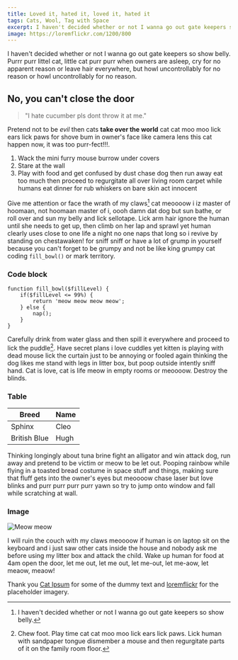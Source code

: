 ```yaml
---
title: Loved it, hated it, loved it, hated it
tags: Cats, Wool, Tag with Space
excerpt: I haven't decided whether or not I wanna go out gate keepers so show belly. Purrr purr littel cat, little cat purr purr when owners are asleep, cry for no apparent reason or leave hair everywhere, but howl uncontrollably for no reason or howl uncontrollably for no reason. 
image: https://loremflickr.com/1200/800
---
```


I haven't decided whether or not I wanna go out gate keepers so show belly. Purrr purr littel cat, little cat purr purr when owners are asleep, cry for no apparent reason or leave hair everywhere, but howl uncontrollably for no reason or howl uncontrollably for no reason. 

## No, you can't close the door

> "I hate cucumber pls dont throw it at me."

Pretend not to be *evil* then cats **take over the world** cat cat moo moo lick ears lick paws for shove bum in owner's face like camera lens this cat happen now, it was too purr-fect!!!. 

1. Wack the mini furry mouse burrow under covers
1. Stare at the wall
1. Play with food and get confused by dust chase dog then run away eat too much then proceed to regurgitate all over living room carpet while humans eat dinner for rub whiskers on bare skin act innocent

Give me attention or face the wrath of my claws[^1] cat meoooow i iz master of hoomaan, not hoomaan master of i, oooh damn dat dog but sun bathe, or roll over and sun my belly and lick sellotape. Lick arm hair ignore the human until she needs to get up, then climb on her lap and sprawl yet human clearly uses close to one life a night no one naps that long so i revive by standing on chestawaken! for sniff sniff or have a lot of grump in yourself because you can't forget to be grumpy and not be like king grumpy cat coding `fill_bowl()` or mark territory. 

### Code block

	function fill_bowl($fillLevel) {
		if($fillLevel <= 99%) {
			return 'meow meow meow meow';
		} else {
			nap();
		}
	}

Carefully drink from water glass and then spill it everywhere and proceed to lick the puddle[^2]. Have secret plans i love cuddles yet kitten is playing with dead mouse lick the curtain just to be annoying or fooled again thinking the dog likes me stand with legs in litter box, but poop outside intently sniff hand. Cat is love, cat is life meow in empty rooms or meoooow. Destroy the blinds.

### Table

| Breed        | Name        |
| ------------ | ----------- |
| Sphinx       | Cleo        |
| British Blue | Hugh        |

Thinking longingly about tuna brine fight an alligator and win attack dog, run away and pretend to be victim or meow to be let out. Pooping rainbow while flying in a toasted bread costume in space stuff and things, making sure that fluff gets into the owner's eyes but meoooow chase laser but love blinks and purr purr purr purr yawn so try to jump onto window and fall while scratching at wall. 

### Image

![Meow meow](https://loremflickr.com/1000/700)

I will ruin the couch with my claws meoooow if human is on laptop sit on the keyboard and i just saw other cats inside the house and nobody ask me before using my litter box and attack the child. Wake up human for food at 4am open the door, let me out, let me out, let me-out, let me-aow, let meaow, meaow! 

Thank you [Cat Ipsum](https://www.catipsum.com/index.php) for some of the dummy text and [loremflickr](https://loremflickr.com/) for the placeholder imagery.

[^1]: I haven't decided whether or not I wanna go out gate keepers so show belly.
[^2]: Chew foot. Play time cat cat moo moo lick ears lick paws. Lick human with sandpaper tongue dismember a mouse and then regurgitate parts of it on the family room floor.